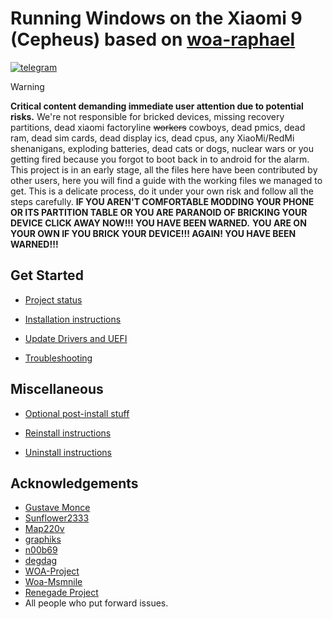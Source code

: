 
# Running Windows on the Xiaomi 9 (Cepheus)  based on [woa-raphael](https://github.com/graphiks/woa-raphael)

[![telegram](https://img.shields.io/badge/chat-telegram-brightgreen.svg?logo=telegram&style=flat-square)](https://t.me/WinOnMi9)

> [!WARNING]
> **Critical content demanding immediate user attention due to potential risks.**
> We're not responsible for bricked devices, missing recovery partitions, dead xiaomi factoryline ~~workers~~ cowboys, dead pmics, dead ram, dead sim cards, dead display ics, dead cpus, any XiaoMi/RedMi shenanigans, exploding batteries, dead cats or dogs, nuclear wars or you getting fired because you forgot to boot back in to android for the alarm.
> This project is in an early stage, all the files here have been contributed by other users, here you will find a guide with the working files we managed to get. This is a delicate process, do it under your own risk and follow all the steps carefully.
> **IF YOU AREN'T COMFORTABLE MODDING YOUR PHONE OR ITS PARTITION TABLE OR YOU ARE PARANOID OF BRICKING YOUR DEVICE CLICK AWAY NOW!!! YOU HAVE BEEN WARNED.**
> **YOU ARE ON YOUR OWN IF YOU BRICK YOUR DEVICE!!! AGAIN! YOU HAVE BEEN WARNED!!!**


## Get Started

* [Project status](https://github.com/qaz6750/XiaoMi9-Drivers/blob/main/Status.md)

* [Installation instructions](guide/install-1.md)

* [Update Drivers and UEFI](guide/update.md)

* [Troubleshooting](guide/troubleshooting.md)

## Miscellaneous

* [Optional post-install stuff](guide/postinstall.md)

* [Reinstall instructions](guide/reinstall.md)

* [Uninstall instructions](guide/uninstall.md)

## Acknowledgements
  * [Gustave Monce](https://github.com/gus33000)
  * [Sunflower2333](https://github.com/sunflower2333)
  * [Map220v](https://github.com/map220v)
  * [graphiks](https://github.com/graphiks)
  * [n00b69](https://github.com/n00b69)
  * [degdag](https://github.com/degdag)
  * [WOA-Project](https://github.com/WOA-Project)
  * [Woa-Msmnile](https://github.com/woa-msmnile)
  * [Renegade Project](https://github.com/edk2-porting)
  * All people who put forward issues.

